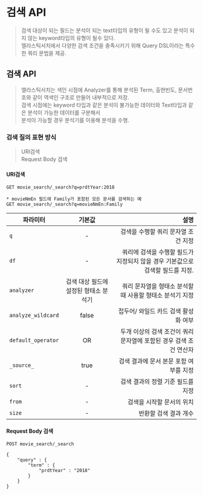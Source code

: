# 검색 API
> 검색 대상이 되는 필드는 분석이 되는 text타입의 유형이 될 수도 있고 분석이 되지 않는 keyword타입의 유형이 될수 있다.  
> 엘라스틱서치에서 다양한 검색 조건을 충족시키기 위해 Query DSL이라는 특수한 쿼리 문법을 제공.  

## 검색 API
> 엘라스틱서치는 색인 시점에 Analyzer를 통해 분석된 Term, 출현빈도, 문서번호와 같이 역색인 구조로 만들어 내부적으로 저장.  
> 검색 시점에는 keyword 타입과 같은 분석이 불가능한 데이터와 Text타입과 같은 분석이 가능한 데이터를 구분해서  
> 분석이 가능할 경우 분석기를 이용해 분석을 수행. 

### 검색 질의 표현 방식
> URI검색  
> Request Body 검색

#### URI검색
```
GET movie_search/_search?q=prdtYear:2018

* movieNmEn 필드에 Family가 포함된 모든 문서를 검색하는 예
GET movie_search/_search?q=movieNmEn:Family
```
| 파라미터 | 기본값 | 설명 |
|---|:---:|---:|
| `q` | - | 검색을 수행할 쿼리 문자열 조건 지정 |
| `df` | - | 쿼리에 검색을 수행할 필드가 지정되지 않을 경우 기본값으로 검색할 필드를 지정. |
| `analyzer` | 검색 대상 필드에 설정된 형태소 분석기 | 쿼리 문자열을 형태소 분석할 때 사용할 형태소 분석기 지정 |
| `analyze_wildcard` | false | 접두어/ 와일드 카드 검색 활성화 여부 |
| `default_operator` | OR | 두개 이상의 검색 조건이 쿼리 문자열에 포함된 경우 검색 조건 연산자 |
| `_source_` | true | 검색 결과에 문서 본문 포함 여부를 지정 |
| `sort` | - | 검색 결과의 정렬 기준 필드를 지정 |
| `from` | - | 검색을 시작할 문서의 위치 |
| `size` | - | 반환할 검색 결과 개수 |


#### Request Body 검색
```
POST movie_search/_search

{
    "query" : {
        "term" : {
            "prdtYear" : "2018"
        }
    }
}
```